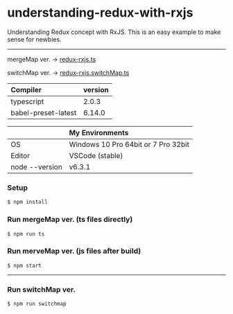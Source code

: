 # understanding-redux-with-rxjs
Understanding Redux concept with RxJS. This is an easy example to make sense for newbies.

---

mergeMap ver. -> [redux-rxjs.ts](https://github.com/ovrmrw/understanding-redux-with-rxjs/blob/master/redux-rxjs.ts)

switchMap ver. -> [redux-rxjs.switchMap.ts](https://github.com/ovrmrw/understanding-redux-with-rxjs/blob/master/redux-rxjs.switchMap.ts)

|Compiler|version|
|:--|:--|
|typescript|2.0.3|
|babel-preset-latest|6.14.0|

||My Environments|
|:--|:--|
|OS|Windows 10 Pro 64bit or 7 Pro 32bit|
|Editor|VSCode (stable)|
|node --version|v6.3.1|

### Setup
```
$ npm install
```

### Run mergeMap ver. (ts files directly)
```
$ npm run ts
```

### Run merveMap ver. (js files after build)
```
$ npm start
```

---

### Run switchMap ver.
```
$ npm run switchmap
```
